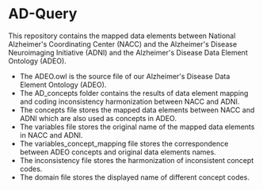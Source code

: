 # AD-Query
This repository contains the mapped data elements between National Alzheimer's Coordinating Center (NACC) and the Alzheimer's Disease Neuroimaging Initiative (ADNI) and the Alzheimer's Disease Data Element Ontology (ADEO).

- The ADEO.owl is the source file of our Alzheimer's Disease Data Element Ontology (ADEO). 
- The AD_concepts folder contains the results of data element mapping and coding inconsistency harmonization between NACC and ADNI. 
- The concepts file stores the mapped data elements between NACC and ADNI which are also used as concepts in ADEO. 
- The variables file stores the original name of the mapped data elements in NACC and ADNI. 
- The variables_concept_mapping file stores the correspondence between ADEO concepts and original data elements names. 
- The inconsistency file stores the harmonization of inconsistent concept codes. 
- The domain file stores the displayed name of different concept codes. 
